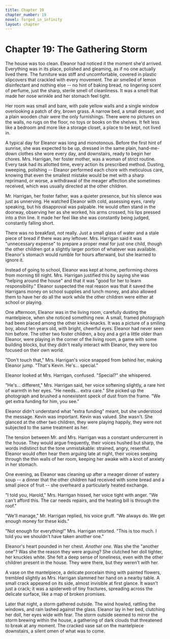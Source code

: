 ```yaml
---
title: Chapter 19
chapter_number: 19
novel: forged_in_infinity
layout: chapter
---
```


# **Chapter 19: The Gathering Storm**

The house was too clean. Eleanor had noticed it the moment she'd
arrived. Everything was in its place, polished and gleaming, as if no
one actually lived there. The furniture was stiff and uncomfortable,
covered in plastic slipcovers that crackled with every movement. The air
smelled of lemon disinfectant and nothing else -- no hint of baking
bread, no lingering scent of perfume, just the sharp, sterile smell of
cleanliness. It was a smell that made her nose wrinkle and her stomach
feel tight.

Her room was small and bare, with pale yellow walls and a single window
overlooking a patch of dry, brown grass. A narrow bed, a small dresser,
and a plain wooden chair were the only furnishings. There were no
pictures on the walls, no rugs on the floor, no toys or books on the
shelves. It felt less like a bedroom and more like a storage closet, a
place to be kept, not lived in.

A typical day for Eleanor was long and monotonous. Before the first hint
of sunrise, she was expected to be up, dressed in the same plain,
hand-me-down clothes she wore every day, and downstairs, ready to begin
her chores. Mrs. Harrigan, her foster mother, was a woman of strict
routine. Every task had its allotted time, every action its prescribed
method. Dusting, sweeping, polishing -- Eleanor performed each chore
with meticulous care, knowing that even the smallest mistake would be
met with a sharp reprimand, or worse, a withdrawal of the meager
affection she sometimes received, which was usually directed at the
other children.

Mr. Harrigan, her foster father, was a quieter presence, but his silence
was just as unnerving. He watched Eleanor with cold, assessing eyes,
rarely speaking, but his disapproval was palpable. He would often stand
in the doorway, observing her as she worked, his arms crossed, his lips
pressed into a thin line. It made her feel like she was constantly being
judged, constantly falling short.

There was no breakfast, not really. Just a small glass of water and a
stale piece of bread if there was any leftover. Mrs. Harrigan said it
was "unnecessary expense" to prepare a proper meal for just one child,
though the other children got a slightly larger portion of whatever was
available. Eleanor's stomach would rumble for hours afterward, but she
learned to ignore it.

Instead of going to school, Eleanor was kept at home, performing chores
from morning till night. Mrs. Harrigan justified this by saying she was
"helping around the house" and that it was "good for her to learn
responsibility." Eleanor suspected the real reason was that it saved the
Harrigans money on school supplies and lunch money, and also allowed
them to have her do all the work while the other children were either at
school or playing.

One afternoon, Eleanor was in the living room, carefully dusting the
mantelpiece, when she noticed something new. A small, framed photograph
had been placed among the other knick-knacks. It was a picture of a
smiling boy, about ten years old, with bright, cheerful eyes. Eleanor
had never seen him before. The other two foster children, a boy and a
girl a little older than Eleanor, were playing in the corner of the
living room, a game with some building blocks, but they didn\'t really
interact with Eleanor, they were too focused on their own world.

"Don't touch that," Mrs. Harrigan's voice snapped from behind her,
making Eleanor jump. "That's Kevin. He's... special."

Eleanor looked at Mrs. Harrigan, confused. "Special?" she whispered.

"He's... different," Mrs. Harrigan said, her voice softening slightly, a
rare hint of warmth in her eyes. "He needs... extra care." She picked up
the photograph and brushed a nonexistent speck of dust from the frame.
"We get extra funding for him, you see."

Eleanor didn't understand what "extra funding" meant, but she understood
the message. Kevin was important. Kevin was valued. She wasn't. She
glanced at the other two children, they were playing happily, they were
not subjected to the same treatment as her.

The tension between Mr. and Mrs. Harrigan was a constant undercurrent in
the house. They would argue frequently, their voices hushed but sharp,
the words indistinct but the tone unmistakable: strained, angry,
resentful. Eleanor would often hear them arguing late at night, their
voices seeping through the thin walls of her room, keeping her awake
with a knot of anxiety in her stomach.

One evening, as Eleanor was cleaning up after a meager dinner of watery
soup -- a dinner that the other children had received with some bread
and a small piece of fruit -- she overheard a particularly heated
exchange.

"I told you, Harold," Mrs. Harrigan hissed, her voice tight with anger.
"We can't afford this. The car needs repairs, and the heating bill is
through the roof."

"We'll manage," Mr. Harrigan replied, his voice gruff. "We always do. We
get enough money for these kids."

"Not enough for everything!" Mrs. Harrigan retorted. "This is too much.
I told you we shouldn't have taken another one."

Eleanor's heart pounded in her chest. *Another one.* Was she the
"another one"? Was she the reason they were arguing? She clutched her
doll tighter, her knuckles white. She felt a deep sense of loneliness,
even with the other children present in the house. They were there, but
they weren\'t *with* her.

A vase on the mantelpiece, a delicate porcelain thing with painted
flowers, trembled slightly as Mrs. Harrigan slammed her hand on a nearby
table. A small crack appeared on its side, almost invisible at first
glance. It wasn\'t just a crack; it was a spiderweb of tiny fractures,
spreading across the delicate surface, like a map of broken promises.

Later that night, a storm gathered outside. The wind howled, rattling
the windows, and rain lashed against the glass. Eleanor lay in her bed,
clutching her doll, her eyes wide with fear. The storm outside seemed to
mirror the storm brewing within the house, a gathering of dark clouds
that threatened to break at any moment. The cracked vase sat on the
mantelpiece downstairs, a silent omen of what was to come.
